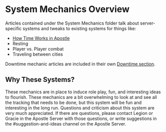 # System Mechanics Overview
Articles contained under the System Mechanics folder talk about server-specific systems and tweaks to existing systems for things like:
- [How Time Works in Apostle](15.02%20Time%20in%20Apostle)
- Resting
- Player vs. Player combat
- Traveling between cities

Downtime mechanic articles are included in their own [Downtime section](15.02%20Time%20in%20Apostle.md).

## Why These Systems?
These mechanics are in place to induce role play, fun, and interesting ideas to flourish. These mechanics are a bit overwhelming to look at and see all the tracking that needs to be done, but this system will be fun and interesting in the long run. Questions and criticism about this system are very much appreciated. If there are questions, please contact Legion or Gracie in the Apostle Server with those questions, or write suggestions in the #suggestion-and-ideas channel on the Apostle Server.
